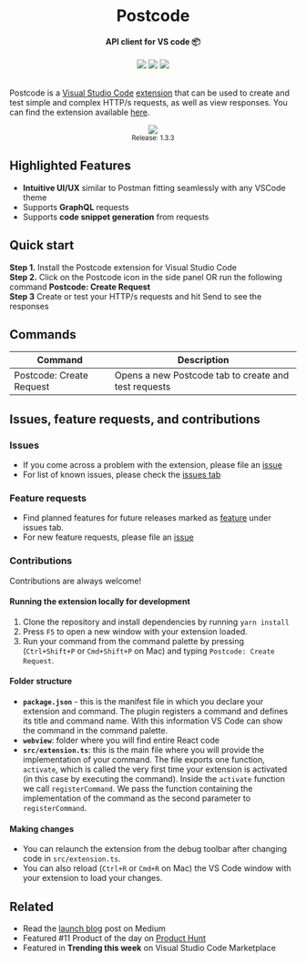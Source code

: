 <h1 align="center">Postcode</h1>
<div align="center">
  <strong> API client for VS code 📦</strong>  
  <br/> <br/>
  <a href="https://marketplace.visualstudio.com/items?itemName=rohinivsenthil.postcode&ssr=false#overview"><img src="https://img.shields.io/visual-studio-marketplace/i/rohinivsenthil.postcode" /></a>
<!--   <img src="https://img.shields.io/visual-studio-marketplace/d/rohinivsenthil.postcode" /> -->
  <a href="https://marketplace.visualstudio.com/items?itemName=rohinivsenthil.postcode&ssr=false#version-history"><img src="https://img.shields.io/visual-studio-marketplace/v/rohinivsenthil.postcode" /></a>
  <a href="https://marketplace.visualstudio.com/items?itemName=rohinivsenthil.postcode&ssr=false#review-details"><img src="https://img.shields.io/visual-studio-marketplace/r/rohinivsenthil.postcode" /></a>
</div>
<br />

Postcode is a [Visual Studio Code](https://code.visualstudio.com/) [extension](https://marketplace.visualstudio.com/VSCode) that can be used to create and test simple and complex HTTP/s requests, as well as view responses. You can find the extension available [here](https://marketplace.visualstudio.com/items?itemName=rohinivsenthil.postcode).


<div align="center">
  <img src="https://user-images.githubusercontent.com/42040329/120920378-0c83c880-c6dc-11eb-814a-e667563eed95.gif"/>
  <br/>
  <sup>Release: 1.3.3</sup>
</div>

## Highlighted Features

- **Intuitive UI/UX** similar to Postman fitting seamlessly with any VSCode theme
- Supports **GraphQL** requests
- Supports **code snippet generation** from requests

## Quick start

**Step 1.** Install the Postcode extension for Visual Studio Code  
**Step 2.** Click on the Postcode icon in the side panel OR run the following command **Postcode: Create Request**  
**Step 3** Create or test your HTTP/s requests and hit Send to see the responses

## Commands

| Command                  | Description                                          |
| ------------------------ | ---------------------------------------------------- |
| Postcode: Create Request | Opens a new Postcode tab to create and test requests |

## Issues, feature requests, and contributions

### Issues

- If you come across a problem with the extension, please file an [issue](https://github.com/rohinivsenthil/postcode/issues/new)
- For list of known issues, please check the [issues tab](https://github.com/rohinivsenthil/postcode/issues/new)

### Feature requests

- Find planned features for future releases marked as [feature](https://github.com/rohinivsenthil/postcode/issues?q=is%3Aissue+is%3Aopen+label%3Afeature) under issues tab.
- For new feature requests, please file an [issue](https://github.com/rohinivsenthil/postcode/issues/new)

### Contributions

Contributions are always welcome!

#### Running the extension locally for development

1. Clone the repository and install dependencies by running `yarn install`
2. Press `F5` to open a new window with your extension loaded.
3. Run your command from the command palette by pressing (`Ctrl+Shift+P` or `Cmd+Shift+P` on Mac) and typing `Postcode: Create Request`.

#### Folder structure

- **`package.json`** - this is the manifest file in which you declare your extension and command. The plugin registers a command and defines its title and command name. With this information VS Code can show the command in the command palette.
- **`webview`**: folder where you will find entire React code
- **`src/extension.ts`**: this is the main file where you will provide the implementation of your command. The file exports one function, `activate`, which is called the very first time your extension is activated (in this case by executing the command). Inside the `activate` function we call `registerCommand`. We pass the function containing the implementation of the command as the second parameter to `registerCommand`.

#### Making changes

- You can relaunch the extension from the debug toolbar after changing code in `src/extension.ts`.
- You can also reload (`Ctrl+R` or `Cmd+R` on Mac) the VS Code window with your extension to load your changes.

## Related

- Read the [launch blog](https://rohinivsenthil.medium.com/postcode-vs-code-extension-alternative-to-postman-384816d4cf07) post on Medium
- Featured #11 Product of the day on [Product Hunt](https://www.producthunt.com/posts/postcode)
- Featured in **Trending this week** on Visual Studio Code Marketplace
